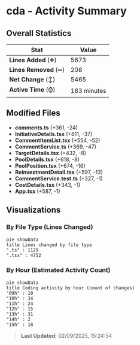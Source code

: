 # cda - Activity Summary 

## Overall Statistics

| Stat                   | Value                                                             |
| ---------------------- | ----------------------------------------------------------------- |
| **Lines Added** (➕)   | 5673                                          |
| **Lines Removed** (➖) | 208                                        |
| **Net Change** (↕)    | 5465                |
| **Active Time** (⌚)   | 183 minutes |


## Modified Files
- **comments.ts** (+361, -24)
- **InitiativeDetails.tsx** (+811, -37)
- **CommentItemList.tsx** (+554, -52)
- **CommentService.ts** (+369, -47)
- **TargetDetails.tsx** (+432, -8)
- **PoolDetails.tsx** (+618, -8)
- **PoolPosition.tsx** (+674, -16)
- **ReinvestmentDetail.tsx** (+597, -13)
- **CommentService.test.ts** (+327, -1)
- **CostDetails.tsx** (+343, -1)
- **App.tsx** (+587, -1)

## Visualizations

### By File Type (Lines Changed)

```mermaid
pie showData
title Lines changed by file type
".ts" : 1129
".tsx" : 4752
```

### By Hour (Estimated Activity Count)

```mermaid
pie showData
title Coding activity by hour (count of changes)
"09h" : 10
"10h" : 34
"11h" : 24
"12h" : 15
"13h" : 31
"14h" : 2
"15h" : 18
```


> **Last Updated:** 02/09/2025, 15:24:54